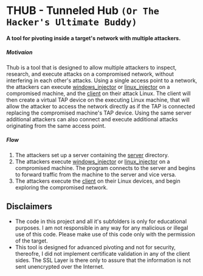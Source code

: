 # THUB - Tunneled Hub `(Or The Hacker's Ultimate Buddy)`
**A tool for pivoting inside a target's network with multiple attackers.**

##### Motivaion
Thub is a tool that is designed to allow multiple attackers to inspect, research, and execute attacks on a compromised network, without interfering in each other's attacks. Using a single access point to a network, the attackers can execute [windows_injector](windows-injector) or [linux_injector](linux-injector) on a compromised machine, and the [client](client) on their attack Linux.
The client will then create a virtual TAP device on the executing Linux machine, that will allow the attacker to access the network directly as if the TAP is connected replacing the compromised machine's TAP device.
Using the same server additional attackers can also connect and execute additional attacks originating from the same access point.

##### Flow
1. The attackers set up a server containing the [server](server) directory.
2. The attackers execute [windows_injector](windows-injector) or [linux_injector](linux-injector) on a compromised machine. The program connects to the server and begins to forward traffic from the machine to the server and vice versa.
3. The attackers execute the [client](client) on their Linux devices, and begin exploring the compromised network.

## Disclaimers
* The code in this project and all it's subfolders is only for educational purposes. I am not responsible in any way for any malicious or illegal use of this code. Please make use of this code only with the permission of the target.
* This tool is designed for advanced pivoting and not for security, thereofre, I did not implement certificate validation in any of the client sides. The SSL Layer is there only to assure that the information is not sent unencrypted over the Internet.
